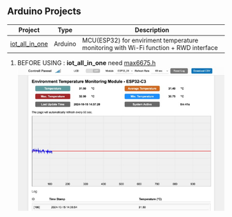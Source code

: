 Arduino Projects
-

| Project | Type | Description |
|-------|-------|-------|
| [iot_all_in_one](https://github.com/JIK-JHONG/Arduino/tree/main/iot_all_in_one.ino) | Arduino | MCU(ESP32) for enviriment temperature monitoring with Wi-Fi function + RWD interface |





1. BEFORE USING : **iot_all_in_one** need [max6675.h](https://www.arduinolibraries.info/libraries/max6675-library)
![Demostration](https://github.com/JIK-JHONG/Arduino/blob/main/run_iot_all_in_one.jpeg)
